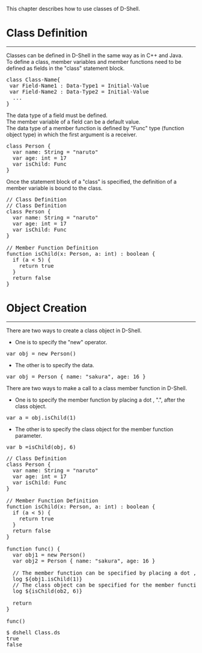 This chapter describes how to use classes of D-Shell.  

# Class Definition
***
Classes can be defined in D-Shell in the same way as in C++ and Java.  
To define a class, member variables and member functions need to be defined as fields in the "class" statement block.  

<pre class="toolbar:0 highlight:0">
class Class-Name{
 var Field-Name1 : Data-Type1 = Initial-Value
 var Field-Name2 : Data-Type2 = Initial-Value
  ...
}
</pre>

The data type of a field must be defined.  
The member variable of a field can be a default value.  
The data type of a member function is defined by "Func" type (function object type) in which the first argument is a receiver.  

<pre class="toolbar:1 highlight:0" title="Example of definition">
class Person {
  var name: String = "naruto"
  var age: int = 17
  var isChild: Func<boolean, Person, int>
}
</pre>

Once the statement block of a  "class" is specified, the definition of a member variable is bound to the class.  

<pre class="toolbar:0 highlight:0">
// Class Definition
// Class Definition
class Person {
  var name: String = "naruto"
  var age: int = 17
  var isChild: Func<boolean, Person, int>
}

// Member Function Definition
function isChild(x: Person, a: int) : boolean {
  if (a < 5) {
    return true
  }
  return false
}
</pre>

# Object Creation
***
There are two ways to create a class object in D-Shell.  

* One is to specify the "new" operator.  
<pre class="toolbar:0 highlight:0">
var obj = new Person()
</pre>

* The other is to specify the data.  
<pre class="toolbar:0 highlight:0">
var obj = Person { name: "sakura", age: 16 }
</pre>

There are two ways to make a call to a class member function in D-Shell.  

* One is to specify the member function by placing a dot , ".",  after the class object.  

<pre class="toolbar:0 highlight:0">
var a = obj.isChild(1)
</pre>

* The other is to specify the class object for the member function parameter.  
<pre class="toolbar:0 highlight:0">
var b =isChild(obj, 6)
</pre>


<pre class="nums:true toolbar:1 lang:scala decode:true" title="Sample code: Class.ds" >
// Class Definition
class Person {
  var name: String = "naruto"
  var age: int = 17
  var isChild: Func<boolean, Person, int>
}

// Member Function Definition
function isChild(x: Person, a: int) : boolean {
  if (a < 5) {
    return true
  }
  return false
}

function func() {
  var obj1 = new Person()
  var obj2 = Person { name: "sakura", age: 16 }

  // The member function can be specified by placing a dot , ".",  after the class object.
  log ${obj1.isChild(1)}
  // The class object can be specified for the member function parameter.
  log ${isChild(ob2, 6)}

  return
}

func()
</pre>

<pre class="toolbar:1 highlight:0" title="Example">
$ dshell Class.ds
true
false
</pre>
